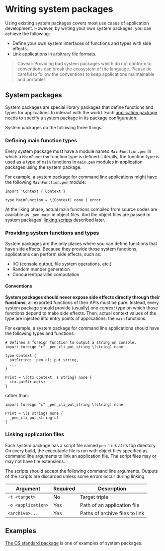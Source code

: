 # Writing system packages

Using existing system packages covers most use cases of application development. However, by writing your own system packages, you can achieve the following:

- Define your own system interfaces of functions and types with side effects.
- Link applications in arbitrary file formats.

> Caveat: Providing bad system packages which do not conform to conventions can break the ecosystem of the language. Please be careful to follow the conventions to keep applications maintainable and portable!

## System packages

System packages are special library packages that define functions and types for applications to interact with the world.
Each [application package](/references/language/packages.md#package-types) needs to specify a system package in [its package configuration](/references/language/packages.md#package-configuration).

System packages do the following three things.

### Defining main function types

Every system package must have a module named `MainFunction.pen` in which a `MainFunction` function type is defined. Literally, the function type is used as a type of `main` functions in `main.pen` modules in application packages using the system package.

For example, a system package for command line applications might have the following `MainFunction.pen` module:

```pen
import 'Context { Context }

type MainFunction = \(Context) none | error
```

At the liking phase, actual main functions compiled from source codes are available as `_pen_main` in object files. And the object files are passed to system packages' [linking scripts](#linking-application-files) described later.

### Providing system functions and types

System packages are the only places where you can define functions that have side effects. Because they provide those system functions, applications can perform side effects, such as:

- I/O (console output, file system operations, etc.)
- Random number generation
- Concurrent/parallel computation

#### Conventions

**System packages should never expose side effects directly through their functions**; all exported functions of their APIs must be pure. Instead, every system package should provide (usually) one _context_ type on which those functions depend to make side effects. Then, actual context values of the type are injected into entry points of applications: the `main` functions.

For example, a system package for command line applications should have the following types and functions:

```pen
# Defines a foreign function to output a string on console.
import foreign "c" _pen_cli_put_string \(string) none

type Context {
  putString: _pen_cli_put_string,
  ...
}

Print = \(ctx Context, s string) none {
  ctx.putString(s)
}
```

rather than:

```pen
import foreign "c" _pen_cli_put_string \(string) none

Print = \(s string) none {
  _pen_cli_put_string(s)
}
```

### Linking application files

Each system package has a script file named `pen-link` at its top directory. On every build, the executable file is run with object files specified as command line arguments to link an application file. The script files may or may not have file extensions.

The scripts should accept the following command line arguments. Outputs of the scripts are discarded unless some errors occur during linking.

| Argument           | Required | Description                    |
| ------------------ | -------- | ------------------------------ |
| `-t <target>`      | No       | Target triple                  |
| `-o <application>` | Yes      | Path of an application file    |
| `<archive>...`     | Yes      | Paths of archive files to link |

## Examples

[The OS standard package](https://github.com/pen-lang/pen/tree/main/lib/os) is one of examples of system packages.
